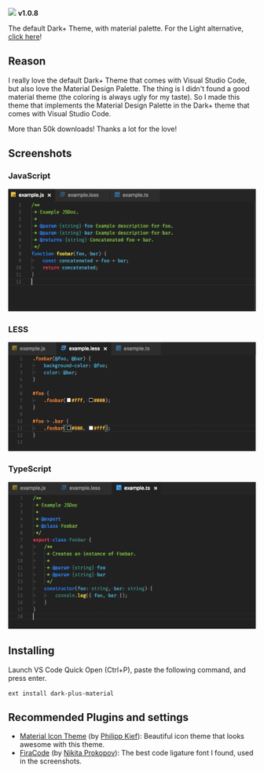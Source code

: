 ![](https://cdn.rawgit.com/vangware/dark-plus-material/master/assets/logo.png)
**v1.0.8**

The default Dark+ Theme, with material palette. For the Light alternative, [click here](https://marketplace.visualstudio.com/items?itemName=vangware.light-plus-material)!

## Reason

I really love the default Dark+ Theme that comes with Visual Studio Code, but also love the Material Design Palette. The thing is I didn't found a good material theme (the coloring is always ugly for my taste). So I made this theme that implements the Material Design Palette in the Dark+ theme that comes with Visual Studio Code.

More than 50k downloads! Thanks a lot for the love!

## Screenshots

### JavaScript
![](https://raw.githubusercontent.com/vangware/dark-plus-material/master/screenshots/javascript.jpeg)

### LESS
![](https://raw.githubusercontent.com/vangware/dark-plus-material/master/screenshots/less.jpeg)

### TypeScript
![](https://raw.githubusercontent.com/vangware/dark-plus-material/master/screenshots/typescript.jpeg)

## Installing

Launch VS Code Quick Open (Ctrl+P), paste the following command, and press enter.

```
ext install dark-plus-material
```

## Recommended Plugins and settings

- [Material Icon Theme](https://marketplace.visualstudio.com/items?itemName=PKief.material-icon-theme) (by [Philipp Kief](https://github.com/PKief)): Beautiful icon theme that looks awesome with this theme.
- [FiraCode](https://github.com/tonsky/FiraCode) (by [Nikita Prokopov](https://github.com/tonsky)): The best code ligature font I found, used in the screenshots.
